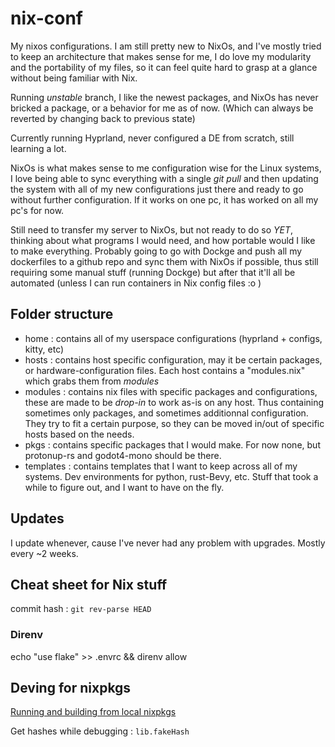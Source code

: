 # nix-conf

My nixos configurations. I am still pretty new to NixOs, and I've mostly tried to keep an architecture that makes sense for me, I do love my modularity and the portability of my files, so it can feel quite hard to grasp at a glance without being familiar with Nix.

Running *unstable* branch, I like the newest packages, and NixOs has never bricked a package, or a behavior for me as of now. (Which can always be reverted by changing back to previous state)

Currently running Hyprland, never configured a DE from scratch, still learning a lot.

NixOs is what makes sense to me configuration wise for the Linux systems, I love being able to sync everything with a single *git pull* and then updating the system with all of my new configurations just there and ready to go without further configuration. If it works on one pc, it has worked on all my pc's for now.

Still need to transfer my server to NixOs, but not ready to do so *YET*, thinking about what programs I would need, and how portable would I like to make everything. Probably going to go with Dockge and push all my dockerfiles to a github repo and sync them with NixOs if possible, thus still requiring some manual stuff (running Dockge) but after that it'll all be automated (unless I can run containers in Nix config files :o )

## Folder structure

- home : contains all of my userspace configurations (hyprland + configs, kitty, etc)
- hosts : contains host specific configuration, may it be certain packages, or hardware-configuration files. Each host contains a "modules.nix" which grabs them from *modules*
- modules : contains nix files with specific packages and configurations, these are made to be *drop-in* to work as-is on any host. Thus containing sometimes only packages, and sometimes additionnal configuration. They try to fit a certain purpose, so they can be moved in/out of specific hosts based on the needs.
- pkgs : contains specific packages that I would make. For now none, but protonup-rs and godot4-mono should be there.
- templates : contains templates that I want to keep across all of my systems. Dev environments for python, rust-Bevy, etc. Stuff that took a while to figure out, and I want to have on the fly.

## Updates

I update whenever, cause I've never had any problem with upgrades. Mostly every ~2 weeks.

## Cheat sheet for Nix stuff

commit hash : ```git rev-parse HEAD```

### Direnv

echo "use flake" >> .envrc && direnv allow

## Deving for nixpkgs

[Running and building from local nixpkgs](https://nixos.wiki/wiki/Nixpkgs/Create_and_debug_packages)

Get hashes while debugging : ```lib.fakeHash```
